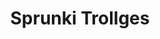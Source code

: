 ---
slug: sprunki-trollges
title: Sprunki Trollges
description: "Sprunki Trollges is an exciting online game. Play for free directly in your browser!"
icon: /images/popular_mods/Sprunki Trollges.png
url: https://wowtbc.net/sprunkin/trollges2/index.html
previewImage: /images/popular_mods/Sprunki Trollges.png
type: popular mods

# SEO配置
seo:
  title: "Sprunki Trollges - Play Free Online Game | Fun Browser Games"
  description: "Sprunki Trollges - Play this fun online game for free in your browser. No download required!"
  ogImage: "/images/popular_mods/Sprunki Trollges.png"
  keywords: "sprunki-trollges, online game, browser game, free game, popular mods game, play online"

videoUrls:
  - https://www.youtube.com/embed/example1
  - https://www.youtube.com/embed/example2

whyPlay:
  title: "Why Play Sprunki Trollges?"
  items:
    - "Immersive Gameplay: Sprunki Trollges offers an engaging and immersive gaming experience that will keep you entertained for hours"
    - "Challenging Levels: Test your skills with increasingly difficult challenges and obstacles"
    - "Beautiful Graphics: Enjoy stunning visuals and smooth animations that bring the game world to life"
    - "Regular Updates: New content and features are added regularly to keep the game fresh and exciting"
    - "Free to Play: Experience all the fun without spending a penny"
    - "Community Features: Connect with other players, share strategies, and compete for high scores"
    - "Cross-Platform: Play on any device with a web browser, no downloads required"

features:
  title: "Key Features of Sprunki Trollges"
  image: "/images/popular_mods/Sprunki Trollges.png"
  items:
    - "Intuitive Controls: Easy to learn controls make Sprunki Trollges accessible for players of all skill levels"
    - "Multiple Game Modes: Enjoy various gameplay options that provide different challenges and experiences"
    - "Character Customization: Personalize your gaming experience with unique characters and items"
    - "Achievement System: Complete special tasks to earn rewards and recognition"
    - "Leaderboards: Compete with players worldwide and see who can achieve the highest scores"

characteristics:
  title: "Game Characteristics"
  image: "/images/popular_mods/Sprunki Trollges.png"
  items:
    - "Genre: Popular mods game with elements of strategy and skill"
    - "Difficulty: Suitable for both casual gamers and those seeking a challenge"
    - "Play Time: Quick sessions or extended gameplay, depending on your preference"
    - "Art Style: Vibrant and engaging visuals that enhance the gaming experience"
    - "Sound Design: Immersive audio that complements the gameplay perfectly"

info: "Sprunki Trollges is an exciting online game that offers players a unique and engaging gaming experience. With its intuitive controls, stunning visuals, and challenging gameplay, Sprunki Trollges provides hours of entertainment for players of all ages and skill levels. Whether you're looking for a quick gaming session during a break or an extended play session, Sprunki Trollges delivers an immersive experience that will keep you coming back for more. The game features multiple levels of increasing difficulty, ensuring that players are constantly challenged as they progress. With regular updates adding new content and features, Sprunki Trollges remains fresh and exciting, providing endless entertainment options for its growing community of players."

howToPlayIntro: "Welcome to Sprunki Trollges! This guide will walk you through the basics and help you master the game. Whether you're a beginner or looking to improve your skills, these tips and instructions will enhance your gaming experience."

howToPlaySteps:
  - title: "Getting Started"
    description: "Begin your Sprunki Trollges adventure by familiarizing yourself with the controls. Use your keyboard or mouse to navigate through the game interface. The tutorial will guide you through the basic mechanics and help you understand the objectives."
  - title: "Understanding the Objectives"
    description: "In Sprunki Trollges, your main goal is to progress through levels by completing specific objectives. Each level presents unique challenges that require different strategies and approaches."
  - title: "Mastering the Controls"
    description: "Practice using the controls to improve your precision and reaction time. Sprunki Trollges requires quick reflexes and strategic thinking to overcome obstacles and defeat opponents."
  - title: "Utilizing Power-ups"
    description: "Collect power-ups throughout the game to enhance your abilities and overcome difficult challenges. Each power-up offers unique advantages that can be crucial for success."
  - title: "Developing Strategies"
    description: "As you progress in Sprunki Trollges, develop effective strategies for different scenarios. Analyze patterns, anticipate challenges, and adapt your approach to maximize your performance."

faq:
  title: "Frequently Asked Questions about Sprunki Trollges"
  items:
    - question: "Is Sprunki Trollges free to play?"
      answer: "Yes, Sprunki Trollges is completely free to play directly in your web browser. No downloads or purchases are required to enjoy the full game experience."
    - question: "Can I play Sprunki Trollges on mobile devices?"
      answer: "Yes, Sprunki Trollges is optimized for both desktop and mobile play. You can enjoy the game on any device with a web browser and internet connection."
    - question: "Are there any in-game purchases?"
      answer: "While Sprunki Trollges is free to play, there may be optional in-game purchases available for cosmetic items or additional features that don't affect core gameplay."
    - question: "How often is Sprunki Trollges updated?"
      answer: "The developers regularly update Sprunki Trollges with new content, features, and improvements based on player feedback and game performance."
    - question: "Can I play Sprunki Trollges offline?"
      answer: "Currently, Sprunki Trollges requires an internet connection to play as it's a browser-based online game."
    - question: "Is Sprunki Trollges suitable for children?"
      answer: "Yes, Sprunki Trollges is designed to be family-friendly and suitable for players of all ages."
    - question: "How do I report bugs or issues?"
      answer: "If you encounter any problems while playing Sprunki Trollges, you can report them through the game's support page or contact the developers directly through their website."
    - question: "Still Have Questions?"
      answer: "If you have additional questions about Sprunki Trollges that aren't covered in this FAQ, please visit our support center or contact our customer service team for assistance."
---